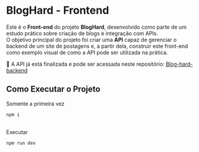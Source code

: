 # BlogHard - Frontend

Este é o **Front-end** do projeto **BlogHard**, desenvolvido como parte de um estudo prático sobre criação de blogs e integração com APIs.  
O objetivo principal do projeto foi criar uma **API** capaz de gerenciar o backend de um site de postagens e, a partir dela, construir este front-end como exemplo visual de como a API pode ser utilizada na prática.  

🔗 A API já está finalizada e pode ser acessada neste repositório: <a href="https://github.com/johnHPX/Blog-hard-backend" target="_blank">Blog-hard-backend</a>


## Como Executar o Projeto

<p>Somente a primeira vez</p>
<code>npm i</code>
<br/>
<br/>
<p>Executar</p>
<code>npm run dev</code>

